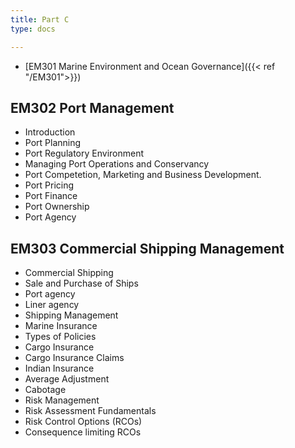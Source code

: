 ```yaml
---
title: Part C
type: docs

---
```


* [EM301 Marine Environment and Ocean Governance]({{< ref "/EM301">}})



## EM302 Port Management

* Introduction
* Port Planning
* Port Regulatory Environment
* Managing Port Operations and Conservancy
* Port Competetion, Marketing and Business Development.
* Port Pricing
* Port Finance
* Port Ownership
* Port Agency

## EM303 Commercial Shipping Management

* Commercial Shipping
* Sale and Purchase of Ships
* Port agency
* Liner agency
* Shipping Management
* Marine Insurance
* Types of Policies
* Cargo Insurance
* Cargo Insurance Claims
* Indian Insurance
* Average Adjustment
* Cabotage
* Risk Management
* Risk Assessment Fundamentals
* Risk Control Options (RCOs)
* Consequence limiting RCOs


